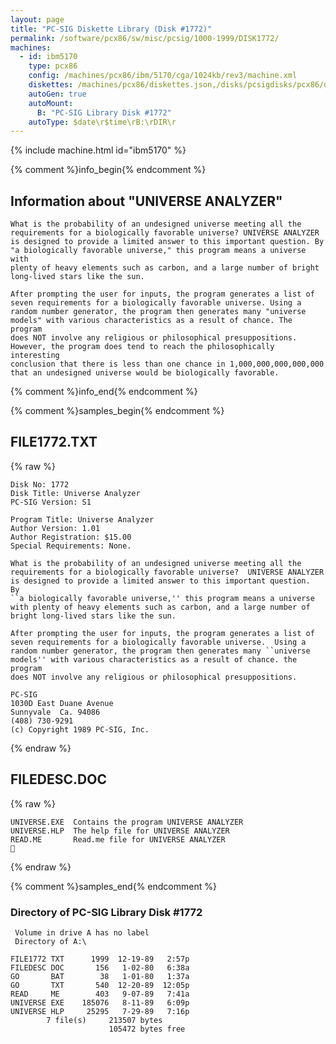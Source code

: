 ```yaml
---
layout: page
title: "PC-SIG Diskette Library (Disk #1772)"
permalink: /software/pcx86/sw/misc/pcsig/1000-1999/DISK1772/
machines:
  - id: ibm5170
    type: pcx86
    config: /machines/pcx86/ibm/5170/cga/1024kb/rev3/machine.xml
    diskettes: /machines/pcx86/diskettes.json,/disks/pcsigdisks/pcx86/diskettes.json
    autoGen: true
    autoMount:
      B: "PC-SIG Library Disk #1772"
    autoType: $date\r$time\rB:\rDIR\r
---
```


{% include machine.html id="ibm5170" %}

{% comment %}info_begin{% endcomment %}

## Information about "UNIVERSE ANALYZER"

    What is the probability of an undesigned universe meeting all the
    requirements for a biologically favorable universe? UNIVERSE ANALYZER
    is designed to provide a limited answer to this important question. By
    "a biologically favorable universe," this program means a universe with
    plenty of heavy elements such as carbon, and a large number of bright
    long-lived stars like the sun.
    
    After prompting the user for inputs, the program generates a list of
    seven requirements for a biologically favorable universe. Using a
    random number generator, the program then generates many "universe
    models" with various characteristics as a result of chance. The program
    does NOT involve any religious or philosophical presuppositions.
    However, the program does tend to reach the philosophically interesting
    conclusion that there is less than one chance in 1,000,000,000,000,000
    that an undesigned universe would be biologically favorable.
{% comment %}info_end{% endcomment %}

{% comment %}samples_begin{% endcomment %}

## FILE1772.TXT

{% raw %}
```
Disk No: 1772                                                           
Disk Title: Universe Analyzer                                           
PC-SIG Version: S1                                                      
                                                                        
Program Title: Universe Analyzer                                        
Author Version: 1.01                                                    
Author Registration: $15.00                                             
Special Requirements: None.                                             
                                                                        
What is the probability of an undesigned universe meeting all the       
requirements for a biologically favorable universe?  UNIVERSE ANALYZER  
is designed to provide a limited answer to this important question.  By 
``a biologically favorable universe,'' this program means a universe    
with plenty of heavy elements such as carbon, and a large number of     
bright long-lived stars like the sun.                                   
                                                                        
After prompting the user for inputs, the program generates a list of    
seven requirements for a biologically favorable universe.  Using a      
random number generator, the program then generates many ``universe     
models'' with various characteristics as a result of chance. the program
does NOT involve any religious or philosophical presuppositions.        
                                                                        
PC-SIG                                                                  
1030D East Duane Avenue                                                 
Sunnyvale  Ca. 94086                                                    
(408) 730-9291                                                          
(c) Copyright 1989 PC-SIG, Inc.                                         
```
{% endraw %}

## FILEDESC.DOC

{% raw %}
```
UNIVERSE.EXE  Contains the program UNIVERSE ANALYZER
UNIVERSE.HLP  The help file for UNIVERSE ANALYZER
READ.ME       Read.me file for UNIVERSE ANALYZER

```
{% endraw %}

{% comment %}samples_end{% endcomment %}

### Directory of PC-SIG Library Disk #1772

     Volume in drive A has no label
     Directory of A:\

    FILE1772 TXT      1999  12-19-89   2:57p
    FILEDESC DOC       156   1-02-80   6:38a
    GO       BAT        38   1-01-80   1:37a
    GO       TXT       540  12-20-89  12:05p
    READ     ME        403   9-07-89   7:41a
    UNIVERSE EXE    185076   8-11-89   6:09p
    UNIVERSE HLP     25295   7-29-89   7:16p
            7 file(s)     213507 bytes
                          105472 bytes free
